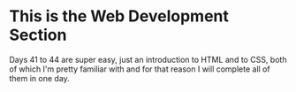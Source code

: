 # This is the Web Development Section

Days 41 to 44 are super easy, just an introduction to HTML and to CSS, both
of which I'm pretty familiar with and for that reason I will complete all of
them in one day.


